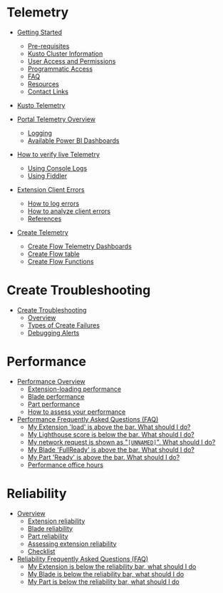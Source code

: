 <a name="telemetry"></a>
# Telemetry
* [Getting Started](portalfx-telemetry-getting-started.md#getting-started)
    * [Pre-requisites](portalfx-telemetry-getting-started.md#pre-requisites)
    * [Kusto Cluster Information](portalfx-telemetry-getting-started.md#kusto-cluster-information)
    * [User Access and Permissions](portalfx-telemetry-getting-started.md#user-access-and-permissions)
    * [Programmatic Access](portalfx-telemetry-getting-started.md#programmatic-access)
    * [FAQ](portalfx-telemetry-getting-started.md#faq)
    * [Resources](portalfx-telemetry-getting-started.md#resources)
    * [Contact Links](portalfx-telemetry-getting-started.md#contact-links)

* [Kusto Telemetry](portalfx-telemetry-kusto-databases.md#kusto-telemetry)

* [Portal Telemetry Overview](portalfx-telemetry.md#portal-telemetry-overview)
    * [Logging](portalfx-telemetry.md#logging)
    * [Available Power BI Dashboards](portalfx-telemetry.md#available-power-bi-dashboards)

* [How to verify live Telemetry](portalfx-telemetry-live-telemetry.md#how-to-verify-live-telemetry)
    * [Using Console Logs](portalfx-telemetry-live-telemetry.md#using-console-logs)
    * [Using Fiddler](portalfx-telemetry-live-telemetry.md#using-fiddler)

* [Extension Client Errors](portalfx-telemetry-extension-errors.md#extension-client-errors)
    * [How to log errors](portalfx-telemetry-extension-errors.md#how-to-log-errors)
    * [How to analyze client errors](portalfx-telemetry-extension-errors.md#how-to-analyze-client-errors)
    * [References](portalfx-telemetry-extension-errors.md#references)

* [Create Telemetry](portalfx-telemetry-create.md#create-telemetry)
    * [Create Flow Telemetry Dashboards](portalfx-telemetry-create.md#create-flow-telemetry-dashboards)
    * [Create Flow table](portalfx-telemetry-create.md#create-flow-table)
    * [Create Flow Functions](portalfx-telemetry-create.md#create-flow-functions)


<a name="create-troubleshooting"></a>
# Create Troubleshooting
* [Create Troubleshooting](portalfx-create-troubleshooting.md#create-troubleshooting)
    * [Overview](portalfx-create-troubleshooting.md#overview)
    * [Types of Create Failures](portalfx-create-troubleshooting.md#types-of-create-failures)
    * [Debugging Alerts](portalfx-create-troubleshooting.md#debugging-alerts)


<a name="performance"></a>
# Performance
* [Performance Overview](performance.md#performance-overview)
    * [Extension-loading performance](performance.md#extension-loading-performance)
    * [Blade performance](performance.md#blade-performance)
    * [Part performance](performance.md#part-performance)
    * [How to assess your performance](performance.md#how-to-assess-your-performance)
* [Performance Frequently Asked Questions (FAQ)](performance.md#performance-frequently-asked-questions-faq)
    * [My Extension 'load' is above the bar. What should I do?](performance.md#my-extension-load-is-above-the-bar-what-should-i-do)
    * [My Lighthouse score is below the bar. What should I do?](performance.md#my-lighthouse-score-is-below-the-bar-what-should-i-do)
    * [My network request is shown as "`[UNNAMED]`". What should I do?](performance.md#my-network-request-is-shown-as-unnamed-what-should-i-do)
    * [My Blade 'FullReady' is above the bar. What should I do?](performance.md#my-blade-fullready-is-above-the-bar-what-should-i-do)
    * [My Part 'Ready' is above the bar. What should I do?](performance.md#my-part-ready-is-above-the-bar-what-should-i-do)
    * [Performance office hours](performance.md#performance-office-hours)


<a name="reliability"></a>
# Reliability
* [Overview](portalfx-reliability.md#overview)
    * [Extension reliability](portalfx-reliability.md#extension-reliability)
    * [Blade reliability](portalfx-reliability.md#blade-reliability)
    * [Part reliability](portalfx-reliability.md#part-reliability)
    * [Assessing extension reliability](portalfx-reliability.md#assessing-extension-reliability)
    * [Checklist](portalfx-reliability.md#checklist)
* [Reliability Frequently Asked Questions (FAQ)](portalfx-reliability.md#reliability-frequently-asked-questions-faq)
    * [My Extension is below the reliability bar, what should I do](portalfx-reliability.md#my-extension-is-below-the-reliability-bar-what-should-i-do)
    * [My Blade is below the reliability bar, what should I do](portalfx-reliability.md#my-blade-is-below-the-reliability-bar-what-should-i-do)
    * [My Part is below the reliability bar, what should I do](portalfx-reliability.md#my-part-is-below-the-reliability-bar-what-should-i-do)

